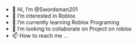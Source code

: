 - 👋 Hi, I’m @Swordsman201
- 👀 I’m interested in Roblox
- 🌱 I’m currently learning Roblox Programing
- 💞️ I’m looking to collaborate on Project on roblox
- 📫 How to reach me ...

<!---
Swordsman201/Swordsman201 is a ✨ special ✨ repository because its `README.md` (this file) appears on your GitHub profile.
You can click the Preview link to take a look at your changes.
--->

